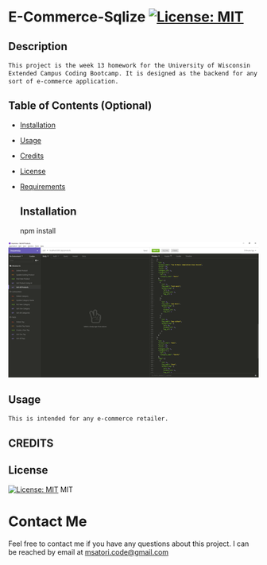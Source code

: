  # E-Commerce-Sqlize [![License: MIT](https://img.shields.io/badge/License-MIT-yellow.svg)](https://opensource.org/licenses/MIT)


  ## Description 
    This project is the week 13 homework for the University of Wisconsin Extended Campus Coding Bootcamp. It is designed as the backend for any sort of e-commerce application. 
 


  ## Table of Contents (Optional)

* [Installation](#installation)
* [Usage](#usage)
* [Credits](#credits)
* [License](#license)
* [Requirements](#requirements)


  ## Installation
    npm install
    
[![Application Demo](./assets\Picture1.png)](https://drive.google.com/file/d/1K1Z35XOSwr0qXvQfkpKi-gi73YgVvqTn/view "App Demo")
  ## Usage 
    This is intended for any e-commerce retailer.

  ## CREDITS
    

  ## License
[![License: MIT](https://img.shields.io/badge/License-MIT-yellow.svg)](https://opensource.org/licenses/MIT)
MIT



  # Contact Me
Feel free to contact me if you have any questions about this project. I can be reached by email at msatori.code@gmail.com



